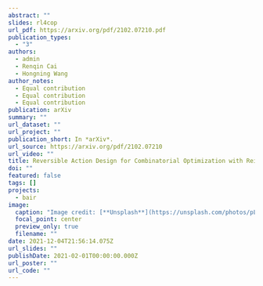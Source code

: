 ```yaml
---
abstract: ""
slides: rl4cop
url_pdf: https://arxiv.org/pdf/2102.07210.pdf
publication_types:
  - "3"
authors:
  - admin
  - Renqin Cai
  - Hongning Wang
author_notes:
  - Equal contribution
  - Equal contribution
  - Equal contribution
publication: arXiv
summary: ""
url_dataset: ""
url_project: ""
publication_short: In *arXiv*.
url_source: https://arxiv.org/pdf/2102.07210
url_video: ""
title: Reversible Action Design for Combinatorial Optimization with Reinforcement Learning
doi: ""
featured: false
tags: []
projects:
  - bair
image:
  caption: "Image credit: [**Unsplash**](https://unsplash.com/photos/pLCdAaMFLTE)"
  focal_point: center
  preview_only: true
  filename: ""
date: 2021-12-04T21:56:14.075Z
url_slides: ""
publishDate: 2021-02-01T00:00:00.000Z
url_poster: ""
url_code: ""
---
```

